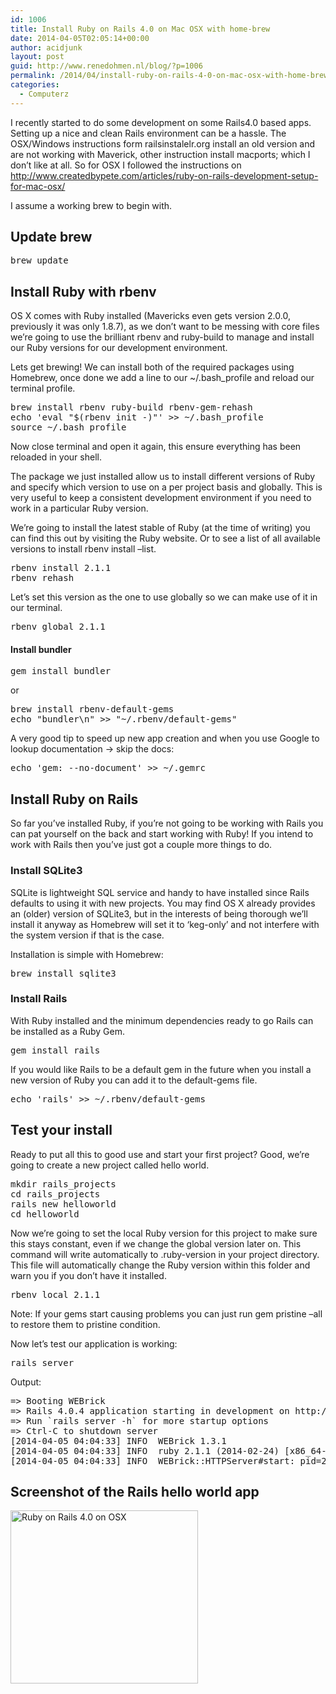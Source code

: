 ```yaml
---
id: 1006
title: Install Ruby on Rails 4.0 on Mac OSX with home-brew
date: 2014-04-05T02:05:14+00:00
author: acidjunk
layout: post
guid: http://www.renedohmen.nl/blog/?p=1006
permalink: /2014/04/install-ruby-on-rails-4-0-on-mac-osx-with-home-brew/
categories:
  - Computerz
---
```

I recently started to do some development on some Rails4.0 based apps. Setting up a nice and clean Rails environment can be a hassle. The OSX/Windows instructions form railsinstalelr.org install an old version and are not working with Maverick, other instruction install macports; which I don&#8217;t like at all. So for OSX I followed the instructions on http://www.createdbypete.com/articles/ruby-on-rails-development-setup-for-mac-osx/

I assume a working brew to begin with.

## Update brew

<pre>brew update</pre>

## Install Ruby with rbenv

OS X comes with Ruby installed (Mavericks even gets version 2.0.0, previously it was only 1.8.7), as we don&#8217;t want to be messing with core files we&#8217;re going to use the brilliant rbenv and ruby-build to manage and install our Ruby versions for our development environment.

Lets get brewing! We can install both of the required packages using Homebrew, once done we add a line to our ~/.bash_profile and reload our terminal profile.

<pre>brew install rbenv ruby-build rbenv-gem-rehash
echo 'eval "$(rbenv init -)"' &gt;&gt; ~/.bash_profile
source ~/.bash_profile</pre>

Now close terminal and open it again, this ensure everything has been reloaded in your shell.

The package we just installed allow us to install different versions of Ruby and specify which version to use on a per project basis and globally. This is very useful to keep a consistent development environment if you need to work in a particular Ruby version.

We&#8217;re going to install the latest stable of Ruby (at the time of writing) you can find this out by visiting the Ruby website. Or to see a list of all available versions to install rbenv install &#8211;list.

<pre>rbenv install 2.1.1
rbenv rehash</pre>

Let’s set this version as the one to use globally so we can make use of it in our terminal.

<pre>rbenv global 2.1.1</pre>

#### Install bundler

<pre>gem install bundler</pre>

or

<pre>brew install rbenv-default-gems
echo "bundler\n" &gt;&gt; "~/.rbenv/default-gems"</pre>

A very good tip to speed up new app creation and when you use Google to lookup documentation -> skip the docs:

<pre>echo 'gem: --no-document' &gt;&gt; ~/.gemrc</pre>

## Install Ruby on Rails

So far you&#8217;ve installed Ruby, if you&#8217;re not going to be working with Rails you can pat yourself on the back and start working with Ruby! If you intend to work with Rails then you&#8217;ve just got a couple more things to do.

### Install SQLite3

SQLite is lightweight SQL service and handy to have installed since Rails defaults to using it with new projects. You may find OS X already provides an (older) version of SQLite3, but in the interests of being thorough we&#8217;ll install it anyway as Homebrew will set it to &#8216;keg-only&#8217; and not interfere with the system version if that is the case.

Installation is simple with Homebrew:

<pre>brew install sqlite3</pre>

### Install Rails

With Ruby installed and the minimum dependencies ready to go Rails can be installed as a Ruby Gem.

<pre>gem install rails</pre>

If you would like Rails to be a default gem in the future when you install a new version of Ruby you can add it to the default-gems file.

<pre>echo 'rails' &gt;&gt; ~/.rbenv/default-gems</pre>

## Test your install

Ready to put all this to good use and start your first project? Good, we&#8217;re going to create a new project called hello world.

<pre>mkdir rails_projects
cd rails_projects
rails new helloworld
cd helloworld</pre>

Now we&#8217;re going to set the local Ruby version for this project to make sure this stays constant, even if we change the global version later on. This command will write automatically to .ruby-version in your project directory. This file will automatically change the Ruby version within this folder and warn you if you don&#8217;t have it installed.

<pre>rbenv local 2.1.1</pre>

Note: If your gems start causing problems you can just run gem pristine &#8211;all to restore them to pristine condition.

Now let&#8217;s test our application is working:

<pre>rails server</pre>

Output:

<pre>=&gt; Booting WEBrick
=&gt; Rails 4.0.4 application starting in development on http://0.0.0.0:3000
=&gt; Run `rails server -h` for more startup options
=&gt; Ctrl-C to shutdown server
[2014-04-05 04:04:33] INFO  WEBrick 1.3.1
[2014-04-05 04:04:33] INFO  ruby 2.1.1 (2014-02-24) [x86_64-darwin13.0]
[2014-04-05 04:04:33] INFO  WEBrick::HTTPServer#start: pid=28218 port=3000</pre>

## Screenshot of the Rails hello world app

[<img class="alignnone size-medium wp-image-1013" alt="Ruby on Rails 4.0 on OSX" src="http://www.renedohmen.nl/blog/wp-content/uploads/2014/04/Schermafbeelding-2014-04-05-om-14.34.39-300x277.png" width="300" height="277" srcset="http://www.renedohmen.nl/blog/wp-content/uploads/2014/04/Schermafbeelding-2014-04-05-om-14.34.39-300x277.png 300w, http://www.renedohmen.nl/blog/wp-content/uploads/2014/04/Schermafbeelding-2014-04-05-om-14.34.39.png 751w" sizes="(max-width: 300px) 100vw, 300px" />](http://www.renedohmen.nl/blog/wp-content/uploads/2014/04/Schermafbeelding-2014-04-05-om-14.34.39.png)